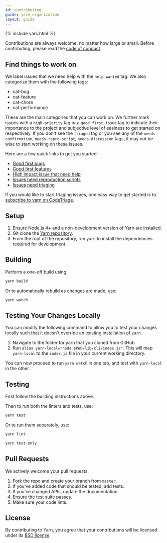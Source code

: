 ```yaml
---
id: contributing
guide: yarn_organization
layout: guide
---
```


{% include vars.html %}

Contributions are always welcome, no matter how large or small. Before contributing,
please read the [code of conduct]({{url_base}}/org/code-of-conduct).

## Find things to work on

We label issues that we need help with the `help wanted` tag. We also categorize them with the following tags:

- cat-bug
- cat-feature
- cat-chore
- cat-performance

These are the main categories that you can work on. We further mark issues with a `high-priority` tag or a `good first issue` tag to indicate their importance to the project and subjective level of easiness to get started on respectively. If you don't see the `triaged` tag or you see any of the `needs-confirmation`, `needs-repro-script`, `needs-discussion` tags, it may not be wise to start working on these issues.

Here are a few quick links to get you started:

- [Good first bugs](https://github.com/yarnpkg/yarn/issues?q=is%3Aopen+is%3Aissue+label%3A%22help+wanted%22+label%3Atriaged+label%3Acat-bug+label%3A%22good+first+issue%22)
- [Good first features](https://github.com/yarnpkg/yarn/issues?utf8=%E2%9C%93&q=is%3Aopen%20is%3Aissue%20label%3A%22help%20wanted%22%20label%3Atriaged%20label%3Acat-feature%20label%3A%22good%20first%20issue%22%20)
- [High impact issue that need help](https://github.com/yarnpkg/yarn/issues?q=is%3Aopen+is%3Aissue+label%3A%22help+wanted%22+label%3Ahigh-priority+label%3Atriaged)
- [Issues need reproduction scripts](https://github.com/yarnpkg/yarn/issues?utf8=%E2%9C%93&q=is%3Aopen%20is%3Aissue%20label%3A%22needs-repro-script%22)
- [Issues need triaging](https://github.com/yarnpkg/yarn/issues?utf8=%E2%9C%93&q=is%3Aopen%20is%3Aissue%20-label%3Atriaged)

If you would like to start triaging issues, one easy way to get started is to [subscribe to yarn on CodeTriage](https://www.codetriage.com/yarnpkg/yarn).

## Setup <a class="toc" id="toc-setup" href="#toc-setup"></a>

1.  Ensure Node.js 4+ and a non-development version of Yarn are installed.
1.  Git clone the [Yarn repository](https://github.com/yarnpkg/yarn).
1.  From the root of the repository, run `yarn` to install the dependencies required for development.

## Building <a class="toc" id="toc-building" href="#toc-building"></a>

Perform a one-off build using:

```sh
yarn build
```

Or to automatically rebuild as changes are made, use:

```sh
yarn watch
```

## Testing Your Changes Locally <a class="toc" id="toc-local-testing" href="#toc-local-testing"></a>

You can modify the following command to allow you to test your changes locally such that it doesn't override an existing installation of `yarn`.

1.  Navigate to the folder for yarn that you cloned from GitHub
1.  Run `alias yarn-local="node $PWD/lib/cli/index.js"`. This will map `yarn-local` to the `index.js` file in your current working directory.

You can now proceed to run `yarn watch` in one tab, and test with `yarn-local` in the other.

## Testing <a class="toc" id="toc-testing" href="#toc-testing"></a>

First follow the building instructions above.

Then to run both the linters and tests, use:

```sh
yarn test
```

Or to run them separately, use:

```sh
yarn lint
```

```sh
yarn test-only
```

## Pull Requests <a class="toc" id="toc-pull-requests" href="#toc-pull-requests"></a>

We actively welcome your pull requests.

1.  Fork the repo and create your branch from `master`.
2.  If you've added code that should be tested, add tests.
3.  If you've changed APIs, update the documentation.
4.  Ensure the test suite passes.
5.  Make sure your code lints.

## License <a class="toc" id="toc-license" href="#toc-license"></a>

By contributing to Yarn, you agree that your contributions will be licensed
under its [BSD license](https://github.com/yarnpkg/yarn/blob/master/LICENSE).
